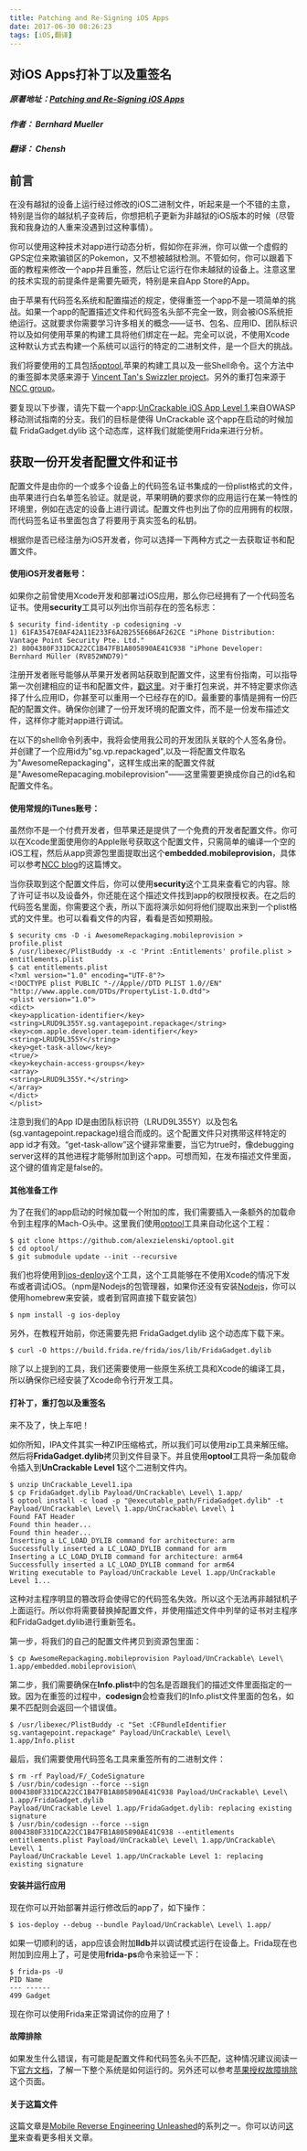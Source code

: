 ```yaml
---
title: Patching and Re-Signing iOS Apps
date: 2017-06-30 08:26:23
tags: [iOS,翻译]
---
```




## 对iOS Apps打补丁以及重签名

##### 原著地址：[Patching and Re-Signing iOS Apps](http://www.vantagepoint.sg/blog/85-patching-and-re-signing-ios-apps)

##### 作者： Bernhard Mueller

##### 翻译： Chensh



## 前言

在没有越狱的设备上运行经过修改的iOS二进制文件，听起来是一个不错的主意，特别是当你的越狱机子变砖后，你想把机子更新为非越狱的iOS版本的时候（尽管我和我身边的人重来没遇到过这种事情）。

你可以使用这种技术对app进行动态分析，假如你在非洲，你可以做一个虚假的GPS定位来欺骗锁区的Pokemon，又不想被越狱检测。不管如何，你可以跟着下面的教程来修改一个app并且重签，然后让它运行在你未越狱的设备上。注意这里的技术实现的前提条件是需要先砸壳，特别是来自App Store的App。



由于苹果有代码签名系统和配置描述的规定，使得重签一个app不是一项简单的挑战。如果一个app的配置描述文件和代码签名头部不完全一致，则会被iOS系统拒绝运行。这就要求你需要学习许多相关的概念——证书、包名、应用ID、团队标识符以及如何使用苹果的构建工具将他们绑定在一起。完全可以说，不使用Xcode这种默认方式去构建一个系统可以运行的特定的二进制文件，是一个巨大的挑战。



我们将要使用的工具包括[optool](https://github.com/alexzielenski/optool),苹果的构建工具以及一些Shell命令。这个方法中的重签脚本灵感来源于 [Vincent Tan's Swizzler project](https://github.com/vtky/Swizzler2/wiki)。另外的重打包来源于[NCC group](https://www.nccgroup.trust/au/about-us/newsroom-and-events/blogs/2016/october/ios-instrumentation-without-jailbreak/)。



要复现以下步骤，请先下载一个app:[UnCrackable iOS App Level 1](https://github.com/OWASP/owasp-mstg/blob/master/Crackmes/iOS/Level_01/UnCrackable_Level1.ipa),来自OWASP移动测试指南的分支。我们的目标是使得 UnCrackable 这个app在启动的时候加载 FridaGadget.dylib 这个动态库，这样我们就能使用Frida来进行分析。



## 获取一份开发者配置文件和证书

配置文件是由你的一个或多个设备上的代码签名证书集成的一份plist格式的文件，由苹果进行白名单签名验证。就是说，苹果明确的要求你的应用运行在某一特性的环境里，例如在选定的设备上进行调试。配置文件也列出了你的应用拥有的权限，而代码签名证书里面包含了将要用于真实签名的私钥。

根据你是否已经注册为iOS开发者，你可以选择一下两种方式之一去获取证书和配置文件。



#### 使用iOS开发者账号：

如果你之前曾使用Xcode开发和部署过iOS应用，那么你已经拥有了一个代码签名证书。使用**security**工具可以列出你当前存在的签名标志：



```shell
$ security find-identity -p codesigning -v
1) 61FA3547E0AF42A11E233F6A2B255E6B6AF262CE "iPhone Distribution: Vantage Point Security Pte. Ltd."
2) 8004380F331DCA22CC1B47FB1A805890AE41C938 "iPhone Developer: Bernhard Müller (RV852WND79)"
```



注册开发者账号能够从苹果开发者网站获取到配置文件，这里有份指南，可以指导第一次创建相应的证书和配置文件，[戳这里](https://developer.apple.com/library/content/documentation/IDEs/Conceptual/AppDistributionGuide/MaintainingProfiles/MaintainingProfiles.html)。对于重打包来说，并不特定要求你选择了什么应用ID，你甚至可以重用一个已经存在的ID。最重要的事情是拥有一份匹配的配置文件。确保你创建了一份开发环境的配置文件，而不是一份发布描述文件，这样你才能对app进行调试。



在以下的shell命令列表中，我将会使用我公司的开发团队关联的个人签名身份。并创建了一个应用id为"sg.vp.repackaged",以及一将配置文件取名为"AwesomeRepackaging"，这样生成出来的配置文件就是"AwesomeRepacaging.mobileprovision"——这里需要更换成你自己的id名和配置文件名。



#### 使用常规的iTunes账号：

虽然你不是一个付费开发者，但苹果还是提供了一个免费的开发者配置文件。你可以在Xcode里面使用你的Apple账号获取这个配置文件，只需简单的编译一个空的iOS工程，然后从app资源包里面提取出这个**embedded.mobileprovision**，具体可以参考[NCC blog](https://www.nccgroup.trust/au/about-us/newsroom-and-events/blogs/2016/october/ios-instrumentation-without-jailbreak/)的这篇博文。



当你获取到这个配置文件后，你可以使用**security**这个工具来查看它的内容。除了许可证书以及设备外，你还能在这个描述文件找到app的权限授权表。在之后的代码签名里面，你需要这个表，所以下面将演示如何将他们提取出来到一个plist格式的文件里。也可以看看文件的内容，看看是否如预期般。

```shell
$ security cms -D -i AwesomeRepackaging.mobileprovision > profile.plist
$ /usr/libexec/PlistBuddy -x -c 'Print :Entitlements' profile.plist > entitlements.plist
$ cat entitlements.plist
<?xml version="1.0" encoding="UTF-8"?>
<!DOCTYPE plist PUBLIC "-//Apple//DTD PLIST 1.0//EN" "http://www.apple.com/DTDs/PropertyList-1.0.dtd">
<plist version="1.0">
<dict>
<key>application-identifier</key>
<string>LRUD9L355Y.sg.vantagepoint.repackage</string>
<key>com.apple.developer.team-identifier</key>
<string>LRUD9L355Y</string>
<key>get-task-allow</key>
<true/>
<key>keychain-access-groups</key>
<array>
<string>LRUD9L355Y.*</string>
</array>
</dict>
</plist>
```



注意到我们的App ID是由团队标识符（LRUD9L355Y）以及包名(sg.vantagepoint.repackage)组合而成的。这个配置文件只对携带这样特定的app id才有效。“get-task-allow”这个键非常重要，当它为true时，像debugging server这样的其他进程才能够附加到这个app。可想而知，在发布描述文件里面，这个键的值肯定是false的。



#### 其他准备工作

为了在我们的app启动的时候加载一个附加的库，我们需要插入一条额外的加载命令到主程序的Mach-O头中。这里我们使用[optool](https://github.com/alexzielenski/optool)工具来自动化这个工程：

```shell
$ git clone https://github.com/alexzielenski/optool.git
$ cd optool/
$ git submodule update --init --recursive
```



我们也将使用到[ios-deploy](https://github.com/phonegap/ios-deploy)这个工具，这个工具能够在不使用Xcode的情况下发布或者调试iOS。（npm是Nodejs的包管理器，如果你还没有安装[Nodejs](https://nodejs.org/en/)，你可以使用homebrew来安装，或者到官网直接下载安装包）

```shell
$ npm install -g ios-deploy	
```



另外，在教程开始前，你还需要先把 FridaGadget.dylib 这个动态库下载下来。

```shell
$ curl -O https://build.frida.re/frida/ios/lib/FridaGadget.dylib
```



除了以上提到的工具，我们还需要使用一些原生系统工具和Xcode的编译工具，所以确保你已经安装了Xcode命令行开发工具。



#### 打补丁，重打包以及重签名

来不及了，快上车吧！

如你所知，IPA文件其实一种ZIP压缩格式，所以我们可以使用zip工具来解压缩。然后将**FridaGadget.dylib**拷贝到文件目录下。并且使用**optool**工具将一条加载命令插入到**UnCrackable Level 1**这个二进制文件内。

```shell
$ unzip UnCrackable_Level1.ipa
$ cp FridaGadget.dylib Payload/UnCrackable\ Level\ 1.app/
$ optool install -c load -p "@executable_path/FridaGadget.dylib" -t Payload/UnCrackable\ Level\ 1.app/UnCrackable\ Level\ 1
Found FAT Header
Found thin header...
Found thin header...
Inserting a LC_LOAD_DYLIB command for architecture: arm
Successfully inserted a LC_LOAD_DYLIB command for arm
Inserting a LC_LOAD_DYLIB command for architecture: arm64
Successfully inserted a LC_LOAD_DYLIB command for arm64
Writing executable to Payload/UnCrackable Level 1.app/UnCrackable Level 1...
```



这种对主程序明显的篡改将会使得它的代码签名失效。所以这个无法再非越狱机子上面运行。所以你将需要替换掉配置文件，并使用描述文件中列举的证书对主程序和FridaGadget.dylib进行重新签名。

第一步，将我们的自己的配置文件拷贝到资源包里面：

```shell
$ cp AwesomeRepackaging.mobileprovision Payload/UnCrackable\ Level\ 1.app/embedded.mobileprovision\
```



第二步，我们需要确保在**Info.plist**中的包名是否跟我们的描述文件里面指定的一致。因为在重签的过程中，**codesign**会检查我们的Info.plist文件里面的包名，如果不匹配则会返回一个错误值。

```shell
$ /usr/libexec/PlistBuddy -c "Set :CFBundleIdentifier sg.vantagepoint.repackage" Payload/UnCrackable\ Level\ 1.app/Info.plist
```



最后，我们需要使用代码签名工具来重签所有的二进制文件：

```shell
$ rm -rf Payload/F/_CodeSignature
$ /usr/bin/codesign --force --sign 8004380F331DCA22CC1B47FB1A805890AE41C938 Payload/UnCrackable\ Level\ 1.app/FridaGadget.dylib
Payload/UnCrackable Level 1.app/FridaGadget.dylib: replacing existing signature
$ /usr/bin/codesign --force --sign 8004380F331DCA22CC1B47FB1A805890AE41C938 --entitlements entitlements.plist Payload/UnCrackable\ Level\ 1.app/UnCrackable\ Level\ 1
Payload/UnCrackable Level 1.app/UnCrackable Level 1: replacing existing signature
```



#### 安装并运行应用

现在你可以开始部署并运行修改后的app了，如下操作：

```shell
$ ios-deploy --debug --bundle Payload/UnCrackable\ Level\ 1.app/
```

如果一切顺利的话，app应该会附加**lldb**并以调试模式运行在设备上。Frida现在也附加到应用上了，可是使用**frida-ps**命令来验证一下：

```shell
$ frida-ps -U
PID Name
--- ------
499 Gadget
```

现在你可以使用Frida来正常调试你的应用了！



#### 故障排除

如果发生什么错误，有可能是配置文件和代码签名头不匹配，这种情况建议阅读一下[官方文档](https://developer.apple.com/library/content/documentation/IDEs/Conceptual/AppDistributionGuide/MaintainingProfiles/MaintainingProfiles.html)，了解一下整个系统是如何运行的。另外还可以参考[苹果授权故障排除](http://https//developer.apple.com/library/content/technotes/tn2415/_index.html)这个页面。



#### 关于这篇文件

这篇文章是[Mobile Reverse Engineering Unleashed](safari-reader://www.vantagepoint.sg/blog/83-mobile-reverse-engineering-unleashed)的系列之一。你可以访问[这里](http://www.vantagepoint.sg/blog/categories/17-mobile-reverse-engineering)来查看更多相关文章。

